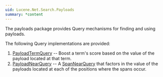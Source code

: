 ```yaml
---
uid: Lucene.Net.Search.Payloads
summary: *content
---
```


<!--
 Licensed to the Apache Software Foundation (ASF) under one or more
 contributor license agreements.  See the NOTICE file distributed with
 this work for additional information regarding copyright ownership.
 The ASF licenses this file to You under the Apache License, Version 2.0
 (the "License"); you may not use this file except in compliance with
 the License.  You may obtain a copy of the License at

     http://www.apache.org/licenses/LICENSE-2.0

 Unless required by applicable law or agreed to in writing, software
 distributed under the License is distributed on an "AS IS" BASIS,
 WITHOUT WARRANTIES OR CONDITIONS OF ANY KIND, either express or implied.
 See the License for the specific language governing permissions and
 limitations under the License.
-->

The payloads package provides Query mechanisms for finding and using payloads.

The following Query implementations are provided:

1. [PayloadTermQuery](xref:Lucene.Net.Search.Payloads.PayloadTermQuery) -- Boost a term's score based on the value of the payload located at that term.
2. [PayloadNearQuery](xref:Lucene.Net.Search.Payloads.PayloadNearQuery) -- A [SpanNearQuery](xref:Lucene.Net.Search.Spans.SpanNearQuery) that factors in the value of the payloads located at each of the positions where the spans occur. 